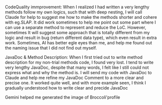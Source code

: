 CodeQuality immprovement: When I realized I had written a very lengthy methods follow my own logics, such that with deep nesting, I will call Claude for help to suggest me how to make the methods shorter and cohere with eg.SLAP.
It did work sometimes to help me point out some part where I can use a separate method to represent and reduce the LoC. However, sometimes It will suggest some approach that is totally different from my logic and result in bug (return different data type), which even result in extra work.
Sometimes, AI has better egle eyes than me, and help me found out the naming issue that I did not find out myself.

JavaDoc & Method Description: When I first tried out to write method description for my non-trial methods code, I found very lost. I tend to write very lengthy JavaDoc, despite that many words, I felt like I still could not express what and why the method is. I will send my code with JavaDoc to Claude and help me refine my JavaDoc Comment to a more clear and precise one.
It worked quite well, and with more example seen, I think I gradually understood how to write clear and precide JavaDoc

Gemini helped me generated the image of Broccoli'profile 